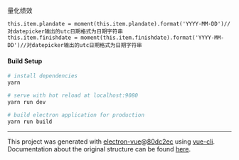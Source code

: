 量化绩效
```
this.item.plandate = moment(this.item.plandate).format('YYYY-MM-DD')//对datepicker输出的utc日期格式为日期字符串
this.item.finishdate = moment(this.item.finishdate).format('YYYY-MM-DD')//对datepicker输出的utc日期格式为日期字符串
```

#### Build Setup

``` bash
# install dependencies
yarn

# serve with hot reload at localhost:9080
yarn run dev

# build electron application for production
yarn run build


```

---

This project was generated with [electron-vue](https://github.com/SimulatedGREG/electron-vue)@[80dc2ec](https://github.com/SimulatedGREG/electron-vue/tree/80dc2ece3425c558bfb2efbd57c3071e1b71be6d) using [vue-cli](https://github.com/vuejs/vue-cli). Documentation about the original structure can be found [here](https://simulatedgreg.gitbooks.io/electron-vue/content/index.html).
